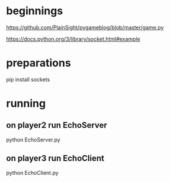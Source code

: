 # beginnings

https://github.com/PlainSight/pygameblog/blob/master/game.py

https://docs.python.org/3/library/socket.html#example

# preparations

pip install sockets

# running

## on player2 run EchoServer

python EchoServer.py

## on player3 run EchoClient

python EchoClient.py

